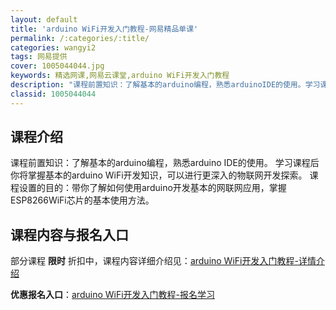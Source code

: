 ```yaml
---
layout: default
title: 'arduino WiFi开发入门教程-网易精品单课'
permalink: /:categories/:title/
categories: wangyi2
tags: 网易提供
cover: 1005044044.jpg
keywords: 精选网课,网易云课堂,arduino WiFi开发入门教程
description: "课程前置知识：了解基本的arduino编程，熟悉arduinoIDE的使用。学习课程后你将掌握基本的arduinoWiFi开发知识，可以进行更深入的物联网开发探索。课程设置的目的：带你了解如"
classid: 1005044044
---
```


## 课程介绍

课程前置知识：了解基本的arduino编程，熟悉arduino IDE的使用。
学习课程后你将掌握基本的arduino WiFi开发知识，可以进行更深入的物联网开发探索。
课程设置的目的：带你了解如何使用arduino开发基本的网联网应用，掌握ESP8266WiFi芯片的基本使用方法。

## 课程内容与报名入口

部分课程 **限时** 折扣中，课程内容详细介绍见：[arduino WiFi开发入门教程-详情介绍](https://study.163.com/course/introduction/1005044044.htm?share=1&shareId=1025206652&utm_campaign=share&utm_medium=iphoneShare&utm_source=&utm_u=1025206652)

**优惠报名入口**：[arduino WiFi开发入门教程-报名学习](https://study.163.com/course/introduction/1005044044.htm?share=1&shareId=1025206652&utm_campaign=share&utm_medium=iphoneShare&utm_source=&utm_u=1025206652)

